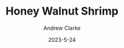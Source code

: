 ---
layout: recipe-page
permalink: /recipes/honey-walnut-shrimp/
gallery: true
title: Honey Walnut Shrimp
description: 
thumbnail: 
author: Andrew Clarke
date: 2023-5-24

category: Unlabeled
cuisine: Unlabeled
college: true
preptime: 30
resttime: 0
cooktime: 30
servings: 1

ingredients:
- 1 c. water
- 1 c. granulated sugar
- 1 c. walnuts
- 1 lb. shrimp, peeled and deveined
- Kosher salt
- Freshly ground black pepper
- 2 large eggs, beaten
- 1 c. cornstarch
- Vegetable oil for frying
- 1/4 c. mayonnaise
- 2 tbsp. honey
- 2 tbsp. heavy cream
- Cooked white rice, for serving
- Thinly sliced green onions, for garnish
instructions:
- In a small saucepan over medium heat, combine water and sugar and bring to a boil. Add walnuts and let boil for 2 minutes. Using a slotted spoon, remove walnuts and let cool on a small baking sheet. 
- Pat shrimp dry with paper towels and season lightly with salt and pepper. Place eggs in a shallow bowl and cornstarch in another shallow bowl. Dip shrimp in eggs, then in cornstarch coating well. 
-  In a large skillet over medium heat, heat 1" of oil. Add shrimp in batches and fry until golden, 3 to 4 minutes. Remove with a slotted spoon and place on a paper towel lined plate. 
-  In a medium bowl, whisk together mayonnaise, honey, and heavy cream. Toss shrimp in sauce. Serve over rice with candied walnuts and garnish with green onions.
tips:
---